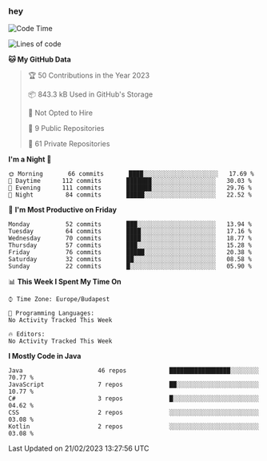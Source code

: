 ### hey

<!--START_SECTION:waka-->
![Code Time](http://img.shields.io/badge/Code%20Time-884%20hrs%2054%20mins-blue)

![Lines of code](https://img.shields.io/badge/From%20Hello%20World%20I%27ve%20Written-710%20Thousand%20lines%20of%20code-blue)

**🐱 My GitHub Data** 

> 🏆 50 Contributions in the Year 2023
 > 
> 📦 843.3 kB Used in GitHub's Storage 
 > 
> 🚫 Not Opted to Hire
 > 
> 📜 9 Public Repositories 
 > 
> 🔑 61 Private Repositories  
 > 
**I'm a Night 🦉** 

```text
🌞 Morning       66 commits       ████░░░░░░░░░░░░░░░░░░░░░   17.69 % 
🌆 Daytime      112 commits       ███████░░░░░░░░░░░░░░░░░░   30.03 % 
🌃 Evening      111 commits       ███████░░░░░░░░░░░░░░░░░░   29.76 % 
🌙 Night         84 commits       █████░░░░░░░░░░░░░░░░░░░░   22.52 % 

```
📅 **I'm Most Productive on Friday** 

```text
Monday          52 commits       ███░░░░░░░░░░░░░░░░░░░░░░   13.94 % 
Tuesday         64 commits       ████░░░░░░░░░░░░░░░░░░░░░   17.16 % 
Wednesday       70 commits       ████░░░░░░░░░░░░░░░░░░░░░   18.77 % 
Thursday        57 commits       ███░░░░░░░░░░░░░░░░░░░░░░   15.28 % 
Friday          76 commits       █████░░░░░░░░░░░░░░░░░░░░   20.38 % 
Saturday        32 commits       ██░░░░░░░░░░░░░░░░░░░░░░░   08.58 % 
Sunday          22 commits       █░░░░░░░░░░░░░░░░░░░░░░░░   05.90 % 

```


📊 **This Week I Spent My Time On** 

```text
⌚︎ Time Zone: Europe/Budapest

💬 Programming Languages: 
No Activity Tracked This Week

🔥 Editors: 
No Activity Tracked This Week

```

**I Mostly Code in Java** 

```text
Java                     46 repos            █████████████████░░░░░░░░   70.77 % 
JavaScript               7 repos             ██░░░░░░░░░░░░░░░░░░░░░░░   10.77 % 
C#                       3 repos             █░░░░░░░░░░░░░░░░░░░░░░░░   04.62 % 
CSS                      2 repos             ░░░░░░░░░░░░░░░░░░░░░░░░░   03.08 % 
Kotlin                   2 repos             ░░░░░░░░░░░░░░░░░░░░░░░░░   03.08 % 

```



 Last Updated on 21/02/2023 13:27:56 UTC
<!--END_SECTION:waka-->
